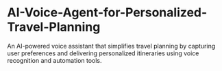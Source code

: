 # AI-Voice-Agent-for-Personalized-Travel-Planning
An AI-powered voice assistant that simplifies travel planning by capturing user preferences and delivering personalized itineraries using voice recognition and automation tools.
